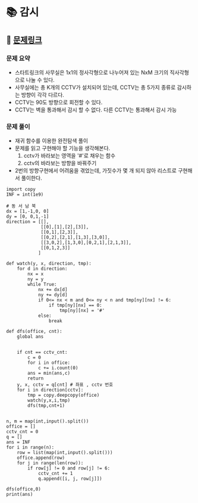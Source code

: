 
# 📚 감시

## 📌 [문제링크]()

### 문제 요약

- 스타트링크의 사무실은 1x1의 정사각형으로 나누어져 있는 NxM 크기의 직사각형으로 나눌 수 있다.
- 사무실에는 총 K개의 CCTV가 설치되어 있는데, CCTV는 총 5가지 종류로 감시하는 방향이 각각 다르다.
- CCTV는 90도 방향으로 회전할 수 있다.
- CCTV는 벽을 통과해서 감시 할 수 없다. 다른 CCTV는 통과해서 감시 가능

### 문제 풀이

- 재귀 함수를 이용한 완전탐색 풀이
- 문제를 읽고 구현해야 할 기능을 생각해본다.
  1. cctv가 바라보는 영역을 '#'로 채우는 함수
  2. cctv의 바라보는 방향을 바꿔주기
- 2번의 방향구현에서 어려움을 겪었는데, 가짓수가 몇 개 되지 않아 리스트로 구현해서 풀이한다.

```
import copy
INF = int(1e9)

# 동 서 남 북
dx = [1,-1,0, 0]
dy = [0, 0,1,-1]
direction = [[],
             [[0],[1],[2],[3]],
             [[0,1],[2,3]],
             [[0,2],[2,1],[1,3],[3,0]],
             [[3,0,2],[1,3,0],[0,2,1],[2,1,3]],
             [[0,1,2,3]]
            ]

def watch(y, x, direction, tmp):
    for d in direction:
        nx = x
        ny = y
        while True:
            nx += dx[d]
            ny += dy[d]
            if 0<= nx < m and 0<= ny < n and tmp[ny][nx] != 6:
                if tmp[ny][nx] == 0:
                    tmp[ny][nx] = '#'
            else:
                break

def dfs(office, cnt):
    global ans
    
    
    if cnt == cctv_cnt:
        c = 0
        for i in office:
            c += i.count(0)
        ans = min(ans,c)
        return
    y, x, cctv = q[cnt] # 좌표 , cctv 번호
    for i in direction[cctv]:
        tmp = copy.deepcopy(office)
        watch(y,x,i,tmp)
        dfs(tmp,cnt+1)
         
        
n, m = map(int,input().split())
office = []
cctv_cnt = 0
q = []
ans = INF
for i in range(n):
    row = list(map(int,input().split()))
    office.append(row)
    for j in range(len(row)):
        if row[j] != 0 and row[j] != 6:
            cctv_cnt += 1
            q.append([i, j, row[j]])

dfs(office,0)
print(ans)
```
